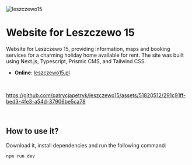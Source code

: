 ![leszczewo15](https://github.com/patrycjapetryk/leszczewo15/assets/51820512/b26b4b2f-f5fa-426d-92e6-dc7a72af1207)

# Website for Leszczewo 15

Website for Leszczewo 15, providing information, maps and booking services for a charming holiday home available for rent. The site was built using Next.js, Typescript, Prismic CMS, and Tailwind CSS.

- **Online**: [leszczewo15.pl](https://leszczewo15.pl)

&nbsp;


https://github.com/patrycjapetryk/leszczewo15/assets/51820512/291c91ff-bed3-4fe3-a54d-37906be5ca78


&nbsp;

## How to use it?

Download it, install dependencies and run the following command:

```sh
npm run dev
```
